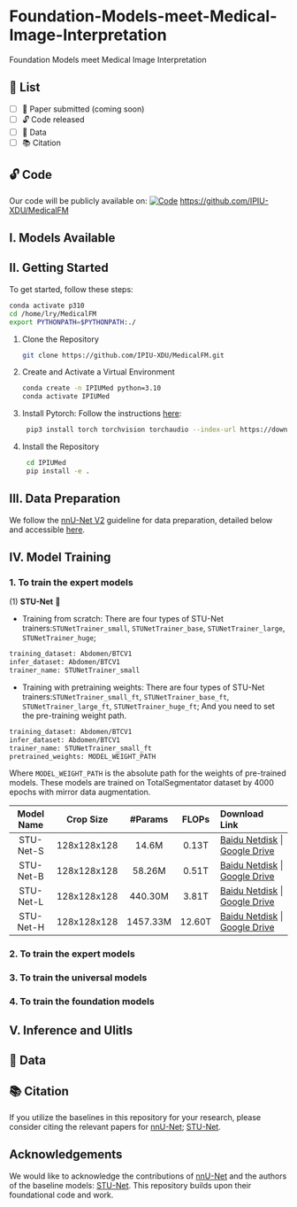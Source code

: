 # Foundation-Models-meet-Medical-Image-Interpretation
Foundation Models meet Medical Image Interpretation

## 📌 List
- [ ] 📄 Paper submitted (coming soon)
- [ ] 🔓 Code released
- [ ] 🚀 Data
- [ ] 📚 Citation

## 🔓 Code
Our code will be publicly available on: [![Code](https://img.shields.io/badge/💻-Code-blue)](https://github.com/IPIU-XDU/MedicalFM) https://github.com/IPIU-XDU/MedicalFM
## I. Models Available

## II. Getting Started
To get started, follow these steps: 
   ```bash
   conda activate p310
   cd /home/lry/MedicalFM
   export PYTHONPATH=$PYTHONPATH:./
   ```
1. Clone the Repository
   ```bash
   git clone https://github.com/IPIU-XDU/MedicalFM.git
   ```
2. Create and Activate a Virtual Environment
    ```bash
    conda create -n IPIUMed python=3.10
    conda activate IPIUMed
   ```
3. Install Pytorch: Follow the instructions [here](https://pytorch.org/get-started/locally/):
   ```bash 
    pip3 install torch torchvision torchaudio --index-url https://download.pytorch.org/whl/cu120
   ```
5. Install the Repository 
   ```bash 
    cd IPIUMed
    pip install -e .
   ```

## III. Data Preparation
We follow the [nnU-Net V2](https://github.com/MIC-DKFZ/nnUNet?tab=readme-ov-file) guideline for data preparation, detailed below and accessible [here](https://github.com/MIC-DKFZ/nnUNet/blob/master/documentation/dataset_format.md).

## IV. Model Training
### 1. To train the expert models
(1) **STU-Net** :snake:
- Training from scratch:
There are four types of STU-Net trainers:`STUNetTrainer_small`, `STUNetTrainer_base`, `STUNetTrainer_large`, `STUNetTrainer_huge`;
```bash
training_dataset: Abdomen/BTCV1
infer_dataset: Abdomen/BTCV1
trainer_name: STUNetTrainer_small
```

- Training with pretraining weights:
There are four types of STU-Net trainers:`STUNetTrainer_small_ft`, `STUNetTrainer_base_ft`, `STUNetTrainer_large_ft`, `STUNetTrainer_huge_ft`; And you need to set the pre-training weight path.
```bash
training_dataset: Abdomen/BTCV1
infer_dataset: Abdomen/BTCV1
trainer_name: STUNetTrainer_small_ft
pretrained_weights: MODEL_WEIGHT_PATH
```
Where `MODEL_WEIGHT_PATH` is the absolute path for the weights of pre-trained models.
These models are trained on TotalSegmentator dataset by 4000 epochs with mirror data augmentation.

| Model Name | Crop Size | #Params | FLOPs | Download Link |
|:------:|:-------:|:-----:|:---------:| :-------|
| STU-Net-S | 128x128x128 | 14.6M | 0.13T | [Baidu Netdisk](https://pan.baidu.com/s/1ZBfOhaTvjvhcgXKGNe_gWg?pwd=soz7) \| [Google Drive](https://drive.google.com/file/d/1HReH6dDrEuXgHPrsw7OrHSjvEUF3f4mv/view?usp=sharing)|
| STU-Net-B | 128x128x128 | 58.26M | 0.51T | [Baidu Netdisk](https://pan.baidu.com/s/1a17XmOGiGSgbEvK-acSOSg?pwd=91w3) \| [Google Drive](https://drive.google.com/file/d/1BHCp1Ort-OaVFwaZmvsG4qHiKiPeNb4h/view?usp=share_link)|
| STU-Net-L | 128x128x128 | 440.30M | 3.81T | [Baidu Netdisk](https://pan.baidu.com/s/1WOLoTrzCLYyJXZnITGK6jg?pwd=91pt) \| [Google Drive](https://drive.google.com/file/d/1KA1eXWWf_xAoJg5KHYrxTmfiz7wxGhHS/view?usp=share_link)|
| STU-Net-H | 128x128x128 | 1457.33M | 12.60T | [Baidu Netdisk](https://pan.baidu.com/s/1CinTvceZuvdEEWGcaJEuEA?pwd=bk9n) \| [Google Drive](https://drive.google.com/file/d/1Qrq7oGPJ7ileFHWOAxwpeWdaB6hySptU/view?usp=share_link)|

### 2. To train the expert models

### 3. To train the universal models

### 4. To train the foundation models

## V. Inference and Ulitls

## 🚀 Data

## 📚 Citation
If you utilize the baselines in this repository for your research, please consider citing the relevant papers for 
[nnU-Net](https://www.nature.com/articles/s41592-020-01008-z);
[STU-Net](https://arxiv.org/abs/2304.06716).

## Acknowledgements
We would like to acknowledge the contributions of [nnU-Net](https://github.com/MIC-DKFZ/nnUNet) and the authors of the baseline models: [STU-Net](https://github.com/uni-medical/STU-Net). This repository builds upon their foundational code and work.
